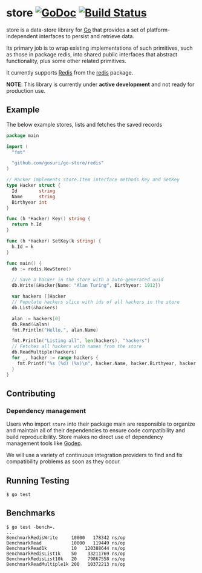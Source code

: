 store [![GoDoc](https://godoc.org/github.com/gosuri/go-store?status.svg)](https://godoc.org/github.com/gosuri/go-store) [![Build Status](https://travis-ci.org/gosuri/go-store.svg?branch=master)](https://travis-ci.org/gosuri/go-store)
=======

store is a data-store library for [Go](http://golang.org) that provides a set of platform-independent interfaces to persist and retrieve data.

Its primary job is to wrap existing implementations of such primitives, such as those in package redis, into shared public interfaces that abstract functionality, plus some other related primitives.

It currently supports [Redis](http://redis.io) from the [redis](redis/) package.

**NOTE**: This library is currently under **active development** and not ready for production use.

Example
-------

The below example stores, lists and fetches the saved records

```go
package main

import (
  "fmt"

  "github.com/gosuri/go-store/redis"
)

// Hacker implements store.Item interface methods Key and SetKey
type Hacker struct {
  Id        string
  Name      string
  Birthyear int
}

func (h *Hacker) Key() string {
  return h.Id
}

func (h *Hacker) SetKey(k string) {
  h.Id = k
}

func main() {
  db := redis.NewStore()

  // Save a hacker in the store with a auto-generated uuid
  db.Write(&Hacker{Name: "Alan Turing", Birthyear: 1912})

  var hackers []Hacker
  // Populate hackers slice with ids of all hackers in the store
  db.List(&hackers)

  alan := hackers[0]
  db.Read(&alan)
  fmt.Println("Hello,", alan.Name)

  fmt.Println("Listing all", len(hackers), "hackers")
  // Fetches all hackers with names from the store
  db.ReadMultiple(hackers)
  for _, hacker := range hackers {
    fmt.Printf("%s (%d) (%s)\n", hacker.Name, hacker.Birthyear, hacker.Id)
  }
}
```

Contributing
------------

### Dependency management

Users who import `store` into their package main are responsible to organize and maintain all of their dependencies to ensure code compatibility and build reproducibility.
Store makes no direct use of dependency management tools like [Godep](https://github.com/tools/godep).

We will use a variety of continuous integration providers to find and fix compatibility problems as soon as they occur.

Running Testing
----------------

```
$ go test
```

Benchmarks
----------

```
$ go test -bench=.
...
BenchmarkRedisWrite     10000   178342 ns/op
BenchmarkRead           10000   119449 ns/op
BenchmarkRead1k         10   120388644 ns/op
BenchmarkRedisList1k    50    33211769 ns/op
BenchmarkRedisList10k   20    79867558 ns/op
BenchmarkReadMultiple1k 200   10372213 ns/op
```
